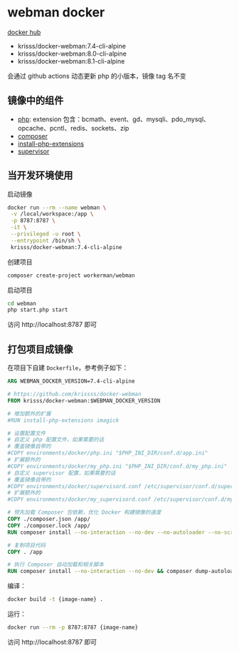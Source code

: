 # webman docker

[docker hub](https://hub.docker.com/r/krisss/docker-webman)

- krisss/docker-webman:7.4-cli-alpine
- krisss/docker-webman:8.0-cli-alpine
- krisss/docker-webman:8.1-cli-alpine

会通过 github actions 动态更新 php 的小版本，镜像 tag 名不变

## 镜像中的组件

- [php](https://hub.docker.com/_/php): extension 包含：bcmath、event、gd、mysqli、pdo_mysql、opcache、pcntl、redis、sockets、zip
- [composer](https://getcomposer.org/)
- [install-php-extensions](https://github.com/mlocati/docker-php-extension-installer)
- [supervisor](http://supervisord.org/)

## 当开发环境使用

启动镜像

```bash
docker run --rm --name webman \
 -v /local/workspace:/app \
 -p 8787:8787 \
 -it \
 --privileged -u root \
 --entrypoint /bin/sh \
 krisss/docker-webman:7.4-cli-alpine
```

创建项目

```bash
composer create-project workerman/webman
```

启动项目

```bash
cd webman
php start.php start
```

访问 http://localhost:8787 即可


## 打包项目成镜像

在项目下自建 `Dockerfile`，参考例子如下：

```Dockerfile
ARG WEBMAN_DOCKER_VERSION=7.4-cli-alpine

# https://github.com/krissss/docker-webman
FROM krisss/docker-webman:$WEBMAN_DOCKER_VERSION

# 增加额外的扩展
#RUN install-php-extensions imagick

# 设置配置文件
# 自定义 php 配置文件，如果需要的话
# 覆盖镜像自带的
#COPY environments/docker/php.ini "$PHP_INI_DIR/conf.d/app.ini"
# 扩展额外的
#COPY environments/docker/my_php.ini "$PHP_INI_DIR/conf.d/my_php.ini"
# 自定义 supervisor 配置，如果需要的话
# 覆盖镜像自带的
#COPY environments/docker/supervisord.conf /etc/supervisor/conf.d/supervisord.conf
# 扩展额外的
#COPY environments/docker/my_supervisord.conf /etc/supervisor/conf.d/my_supervisord.conf

# 预先加载 Composer 包依赖，优化 Docker 构建镜像的速度
COPY ./composer.json /app/
COPY ./composer.lock /app/
RUN composer install --no-interaction --no-dev --no-autoloader --no-scripts

# 复制项目代码
COPY . /app

# 执行 Composer 自动加载和相关脚本
RUN composer install --no-interaction --no-dev && composer dump-autoload

```

编译：

```bash
docker build -t {image-name} .
```

运行：

```bash
docker run --rm -p 8787:8787 {image-name}
```

访问 http://localhost:8787 即可